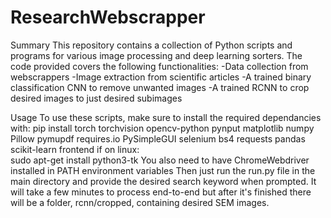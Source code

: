 # ResearchWebscrapper
Summary
This repository contains a collection of Python scripts and programs for various image processing and deep learning sorters. The code provided covers the following functionalities:
-Data collection from webscrappers
-Image extraction from scientific articles
-A trained binary classification CNN to remove unwanted images
-A trained RCNN to crop desired images to just desired subimages

Usage
To use these scripts, make sure to install the required dependancies with:
pip install torch torchvision opencv-python pynput matplotlib numpy Pillow pymupdf requires.io PySimpleGUI selenium bs4 requests pandas scikit-learn frontend
if on linux:    
    sudo apt-get install python3-tk
You also need to have ChromeWebdriver installed in PATH environment variables
Then just run the run.py file in the main directory and provide the desired search keyword when prompted. It will take a few minutes to process end-to-end but after it's finished there will be a folder, rcnn/cropped, containing desired SEM images.